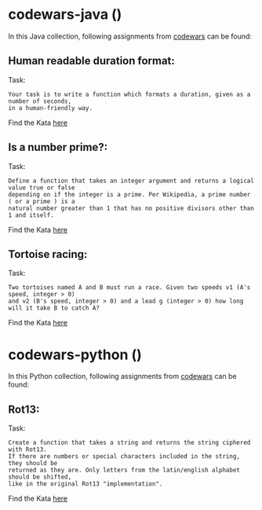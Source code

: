 # codewars-java ()
In this Java collection, following assignments from [codewars](https://www.codewars.com/) can be found:
## Human readable duration format:
Task:

 	Your task is to write a function which formats a duration, given as a number of seconds,
    in a human-friendly way.
Find the Kata [here](https://www.codewars.com/kata/52742f58faf5485cae000b9a)

## Is a number prime?:
Task:

 	Define a function that takes an integer argument and returns a logical value true or false
    depending on if the integer is a prime. Per Wikipedia, a prime number ( or a prime ) is a
    natural number greater than 1 that has no positive divisors other than 1 and itself.
Find the Kata [here](https://www.codewars.com/kata/5262119038c0985a5b00029f)

## Tortoise racing:
Task:

 	Two tortoises named A and B must run a race. Given two speeds v1 (A's speed, integer > 0)
    and v2 (B's speed, integer > 0) and a lead g (integer > 0) how long will it take B to catch A?
Find the Kata [here](https://www.codewars.com/kata/52742f58faf5485cae000b9a)

# codewars-python ()
In this Python collection, following assignments from [codewars](https://www.codewars.com/) can be found:
## Rot13:
Task:

 	Create a function that takes a string and returns the string ciphered with Rot13.
    If there are numbers or special characters included in the string, they should be
    returned as they are. Only letters from the latin/english alphabet should be shifted,
    like in the original Rot13 "implementation".
Find the Kata [here](https://www.codewars.com/kata/530e15517bc88ac656000716)
